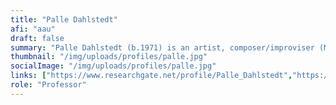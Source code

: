 ```yaml
---
title: "Palle Dahlstedt"
afi: "aau"
draft: false
summary: "Palle Dahlstedt (b.1971) is an artist, composer/improviser (MFA, MA) and researcher from Sweden, with a PhD (2004) in evolutionary computation for artistic creativity. Research interests include the deep entanglement of art and advanced technology, particularly in relation to creative and aesthetic implications, new technologies for improvisation, composition and art, and modelling of artistic creative process. Dahlstedt is guest professor in Art & Technology at Aalborg University, Denmark, and Associate Professor in Interaction Design and head of the Interaction Design Division at the Department of Computer Science and Engineering, Chalmers, and also lecturer in electronic music composition at the Academy of Music and Drama, Gothenburg."
thumbnail: "/img/uploads/profiles/palle.jpg"
socialImage: "/img/uploads/profiles/palle.jpg"
links: ["https://www.researchgate.net/profile/Palle_Dahlstedt","https://www.youtube.com/channel/UC5MGnXm1-q7MzIaEUE9TTkQ","https://soundcloud.com/palle-dahlstedt"]
role: "Professor"
---
```

